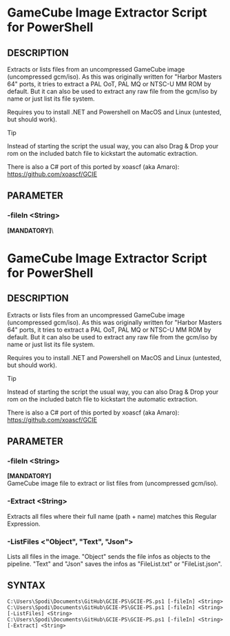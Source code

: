 # GameCube Image Extractor Script for PowerShell
## DESCRIPTION
Extracts or lists files from an uncompressed GameCube image (uncompressed gcm/iso). As this was originally written for "Harbor Masters 64" ports, it tries to extract a PAL OoT, PAL MQ or NTSC-U MM ROM by default. But it can also be used to extract any raw file from the gcm/iso by name or just list its file system.

Requires you to install .NET and Powershell on MacOS and Linux (untested, but should work).

> [!TIP]
> Instead of starting the script the usual way, you can also Drag & Drop your rom on the included batch file to kickstart the automatic extraction.

There is also a C# port of this ported by xoascf (aka Amaro): https://github.com/xoascf/GCIE

## PARAMETER
### -fileIn <String\>
**[MANDATORY]**\
# GameCube Image Extractor Script for PowerShell
## DESCRIPTION
Extracts or lists files from an uncompressed GameCube image (uncompressed gcm/iso). As this was originally written for "Harbor Masters 64" ports, it tries to extract a PAL OoT, PAL MQ or NTSC-U MM ROM by default. But it can also be used to extract any raw file from the gcm/iso by name or just list its file system.

Requires you to install .NET and Powershell on MacOS and Linux (untested, but should work).

> [!TIP]
> Instead of starting the script the usual way, you can also Drag & Drop your rom on the included batch file to kickstart the automatic extraction.

There is also a C# port of this ported by xoascf (aka Amaro): https://github.com/xoascf/GCIE

## PARAMETER
### -fileIn <String\>
**[MANDATORY]**\
GameCube image file to extract or list files from (uncompressed gcm/iso).

### -Extract <String\>
Extracts all files where their full name (path + name) matches this Regular Expression.

### -ListFiles <"Object", "Text", "Json"\>
Lists all files in the image. "Object" sends the file infos as objects to the pipeline. "Text" and "Json" saves the infos as "FileList.txt" or "FileList.json".


## SYNTAX
```
C:\Users\Spodi\Documents\GitHub\GCIE-PS\GCIE-PS.ps1 [-fileIn] <String>
C:\Users\Spodi\Documents\GitHub\GCIE-PS\GCIE-PS.ps1 [-fileIn] <String> [-ListFiles] <String>
C:\Users\Spodi\Documents\GitHub\GCIE-PS\GCIE-PS.ps1 [-fileIn] <String> [-Extract] <String>
```
